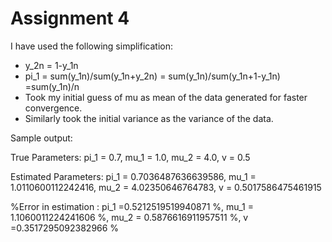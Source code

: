 # Assignment 4

I have used the following simplification:

- y_2n = 1-y_1n
- pi_1 = sum(y_1n)/sum(y_1n+y_2n) 
= sum(y_1n)/sum(y_1n+1-y_1n)
=sum(y_1n)/n
- Took my initial guess of mu as mean of the data generated for faster convergence.
- Similarly took the initial variance as the variance of the data.

Sample output:


True Parameters: pi_1 = 0.7, mu_1 = 1.0, mu_2 = 4.0, v = 0.5

Estimated Parameters: pi_1 = 0.7036487636639586, mu_1 = 1.0110600112242416, mu_2 = 4.02350646764783, v = 0.5017586475461915

%Error in estimation : pi_1 =0.5212519519940871 %, mu_1 = 1.1060011224241606 %, mu_2 = 0.5876616911957511 %, v =0.3517295092382966 %
